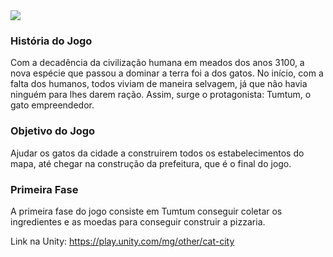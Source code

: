 <img align="center" src="https://i.postimg.cc/VLrK1PT3/CatCity.jpg"/>

### História do Jogo
Com a decadência da civilização humana em meados dos anos 3100, a nova espécie que passou a dominar a terra foi a dos gatos. 
No início, com a falta dos humanos, todos viviam de maneira selvagem, já que não havia ninguém para lhes darem ração. Assim, surge o protagonista: Tumtum, o gato empreendedor.

### Objetivo do Jogo
Ajudar os gatos da cidade a construirem todos os estabelecimentos do mapa, até chegar na construção da prefeitura, que é o final do jogo.

### Primeira Fase
A primeira fase do jogo consiste em Tumtum conseguir coletar os ingredientes e as moedas para conseguir construir a pizzaria.

Link na Unity: https://play.unity.com/mg/other/cat-city
